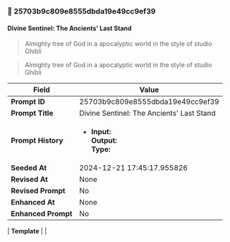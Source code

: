 

### 📜 25703b9c809e8555dbda19e49cc9ef39

#### Divine Sentinel: The Ancients' Last Stand

> Almighty tree of God in a apocalyptic world in the style of studio Ghibli

> Almighty tree of God in a apocalyptic world in the style of studio Ghibli

| Field          | Value                                                                                                                                                                      |
|----------------|----------------------------------------------------------------------------------------------------------------------------------------------------------------------------|
| **Prompt ID**  | 25703b9c809e8555dbda19e49cc9ef39                                                                                                                                                            |
| **Prompt Title**  | Divine Sentinel: The Ancients' Last Stand                                                                                                                                                            |
| **Prompt History** | <ul><li>**Input:**  <br> **Output:**  <br> **Type:** </li></ul> |
| **Seeded At** | 2024-12-21 17:45:17.955826                                                                                                                                                   |
| **Revised At** | None                                                                                                                                                   |
| **Revised Prompt** | No                                                                                                                                                                      |
| **Enhanced At** | None                                                                                                                                                  |
| **Enhanced Prompt** | No                                                                                                                                                                    |

| **Template**   |                                                                                                                                            |




